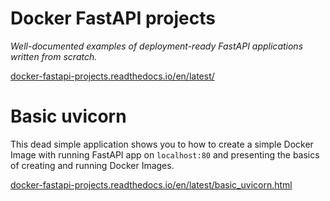 # Docker FastAPI projects

_Well-documented examples of deployment-ready FastAPI applications written from scratch._

[docker-fastapi-projects.readthedocs.io/en/latest/](https://docker-fastapi-projects.readthedocs.io/en/latest/)

# Basic uvicorn

This dead simple application shows you to how to create a simple Docker Image with running FastAPI app on `localhost:80` and presenting the basics of creating and running Docker Images.

[docker-fastapi-projects.readthedocs.io/en/latest/basic_uvicorn.html](https://docker-fastapi-projects.readthedocs.io/en/latest/)
